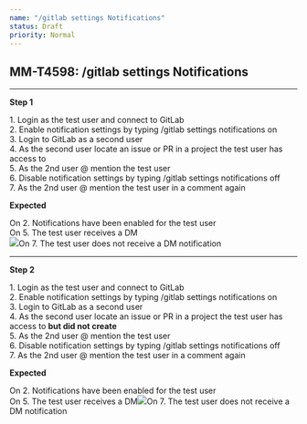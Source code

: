 ```yaml
---
name: "/gitlab settings Notifications"
status: Draft
priority: Normal
---
```


## MM-T4598: /gitlab settings Notifications

---

**Step 1**

1\. Login as the test user and connect to GitLab\
2\. Enable notification settings by typing /gitlab settings notifications on\
3\. Login to GitLab as a second user\
4\. As the second user locate an issue or PR in a project the test user has access to\
5\. As the 2nd user @ mention the test user\
6\. Disable notification settings by typing /gitlab settings notifications off\
7\. As the 2nd user @ mention the test user in a comment again

**Expected**

On 2. Notifications have been enabled for the test user\
On 5. The test user receives a DM\
![](https://smartbear-tm4j-prod-us-west-2-attachment-rich-text.s3.us-west-2.amazonaws.com/embedded-f3277290f945470c4add5d21ef3dc7ca7b74388fc7152bfb6b99ae58c66a95a8-1658353926766-1658353926766.png)On 7. The test user does not receive a DM notification

---

**Step 2**

1\. Login as the test user and connect to GitLab\
2\. Enable notification settings by typing /gitlab settings notifications on\
3\. Login to GitLab as a second user\
4\. As the second user locate an issue or PR in a project the test user has access to **but did not create**\
5\. As the 2nd user @ mention the test user\
6\. Disable notification settings by typing /gitlab settings notifications off\
7\. As the 2nd user @ mention the test user in a comment again

**Expected**

On 2. Notifications have been enabled for the test user\
On 5. The test user receives a DM![](https://smartbear-tm4j-prod-us-west-2-attachment-rich-text.s3.us-west-2.amazonaws.com/embedded-f3277290f945470c4add5d21ef3dc7ca7b74388fc7152bfb6b99ae58c66a95a8-1658354093820-1658354093820.png)On 7. The test user does not receive a DM notification
